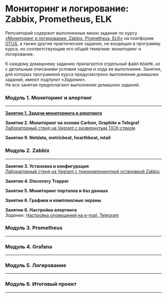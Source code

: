 # Мониторинг и логирование: Zabbix, Prometheus, ELK

Репозиторий содержит выполненные мною задания по курсу [&laquo;Мониторинг и логирование: Zabbix, Prometheus, ELK&raquo;](https://otus.ru/lessons/zabbix-i-prometeus/) на платформе [OTUS](https://otus.ru/), а также другие практические задания, не входящие в программу курса, но соответствующие его общей тематике: мониторинг и логирование.

К каждому домашнему заданию прилагается отдельный файл `README.md` с детальным описанием условия задачи и хода ее выполнения. Занятия, для которых программой курса предусмотрено выполнение домашних заданий, имеют подпункт &laquo;*Задание*&raquo;.  
Не все занятия предполагают выполнение домашних заданий.



### Модуль 1. Мониторинг и алертинг
---
**[Занятие 1. Задачи мониторинга и алертинга](https://github.com/che-a/OTUS_Monitoring/tree/master/tasks/01/README.md)**  

**Занятие 2. Мониторинг на основе Carbon, Graphite и Telegraf**  
[Лабораторный стенд на Vagrant с развернутым TICK-стеком]()  

**Занятие 9. Netdata, metricbeat, hearthbeat, mtail**




### Модуль 2. Zabbix
---
**Занятие 3. Установка и конфигурация**  
[Лабораторный стенд на Vagrant с трехкомпонентной установкой Zabbix](https://github.com/che-a/OTUS_Monitoring/tree/master/tasks/03)  

**Занятие 4. Discovery Trapper**  


**Занятие 5. Мониторинг порталов и баз данных**  


**Занятие 6. Графики и комплексные экраны**  


**Занятие 8. Настройка алертинга**  
*Задание:* [Настройка оповещений на e-mail, Telegram](https://github.com/che-a/OTUS_Monitoring/tree/master/tasks/08)




### Модуль 3. Prometheus
---




### Модуль 4. Grafana
---




### Модуль 5. Логирование
---




### Модуль 6. Итоговый проект
---
